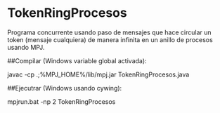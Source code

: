 # TokenRingProcesos
Programa concurrente usando paso de mensajes que hace circular un token (mensaje cualquiera) de manera infinita en un anillo de procesos usando MPJ.

##Compilar (Windows variable global activada):

 javac -cp .;%MPJ_HOME%/lib/mpj.jar TokenRingProcesos.java
 
##Ejecutrar (Windows usando cywing):

 mpjrun.bat -np 2 TokenRingProcesos
